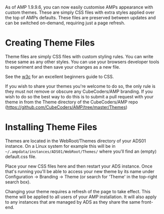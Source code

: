 As of AMP 1.9.9.6, you can now easily customise AMPs appearance with custom themes. These are simply CSS files with extra styles applied over the top of AMPs defaults. These files are preserved between updates and can be switched on-demand, requiring just a page refresh.

# Creating Theme Files

Theme files are simply CSS files with custom styling rules. You can write these same as any other styles. You can use your browsers developer tools to experiment and then save your changes as a new file.

See the [w3c](https://www.w3schools.com/Css/) for an excellent beginners guide to CSS.

If you wish to share your themes you're welcome to do so, the only rule is they must not remove or obscure any CubeCoders/AMP branding. If you wish to do so the best way to do this is to submit a pull request with your theme in from the Theme directory of the CubeCoders/AMP repo (https://github.com/CubeCoders/AMP/tree/master/Themes)

# Installing Theme Files

Themes are located in the WebRoot/Themes directory of your ADS01 instance. On a Linux system for example this will be in `~/.ampdata/instances/ADS01/WebRoot/Themes/` where you'll find an (empty) default.css file.

Place your new CSS files here and then restart your ADS instance. Once that's running you'll be able to access your new theme by its name under Configuration -> Branding -> Theme (or search for 'Theme' in the top-right search box).

Changing your theme requires a refresh of the page to take effect. This theme will be applied to all users of your AMP installation. It will also apply to any instances that are managed by ADS as they share the same front-end.